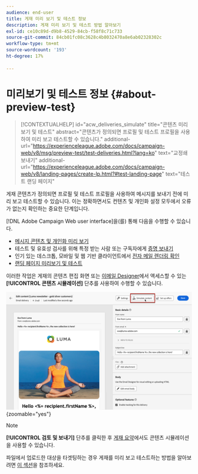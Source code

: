```yaml
---
audience: end-user
title: 게재 미리 보기 및 테스트 정보
description: 게재 미리 보기 및 테스트 방법 알아보기
exl-id: ce10c89d-d9b8-4529-84cb-f58f8c71c733
source-git-commit: 84cb01fc08c3628c4b8032470a8e6ab02328302c
workflow-type: tm+mt
source-wordcount: '193'
ht-degree: 17%

---
```


# 미리보기 및 테스트 정보 {#about-preview-test}

>[!CONTEXTUALHELP]
>id="acw_deliveries_simulate"
>title="콘텐츠 미리보기 및 테스트"
>abstract="콘텐츠가 정의되면 프로필 및 테스트 프로필을 사용하여 미리 보고 테스트할 수 있습니다."
>additional-url="https://experienceleague.adobe.com/docs/campaign-web/v8/msg/preview-test/test-deliveries.html?lang=ko" text="교정쇄 보내기"
>additional-url="https://experienceleague.adobe.com/docs/campaign-web/v8/landing-pages/create-lp.html?#test-landing-page" text="테스트 랜딩 페이지"

게재 콘텐츠가 정의되면 프로필 및 테스트 프로필을 사용하여 메시지를 보내기 전에 미리 보고 테스트할 수 있습니다. 이는 정확하면서도 컨텐츠 및 개인화 설정 모두에서 오류가 없는지 확인하는 중요한 단계입니다.

[!DNL Adobe Campaign Web user interface]을(를) 통해 다음을 수행할 수 있습니다.

* [메시지 콘텐츠 및 개인화 미리 보기](preview-content.md)
* 테스트 및 유효성 검사를 위해 특정 받는 사람 또는 구독자에게 [증명 보내기](test-deliveries.md)
* 인기 있는 데스크톱, 모바일 및 웹 기반 클라이언트에서 [전자 메일 렌더링 확인](email-rendering.md)
* [랜딩 페이지 미리보기 및 테스트](../landing-pages/create-lp.md#test-landing-page)

이러한 작업은 게재의 콘텐츠 편집 화면 또는 [이메일 Designer](../email/get-started-email-designer.md)에서 액세스할 수 있는 **[!UICONTROL 콘텐츠 시뮬레이션]** 단추를 사용하여 수행할 수 있습니다.

![](assets/simulate-button.png){zoomable="yes"}

>[!NOTE]
>
>**[!UICONTROL 검토 및 보내기]** 단추를 클릭한 후 [게재 요약](../monitor/prepare-send.md)에서도 콘텐츠 시뮬레이션을 사용할 수 있습니다.
>
>파일에서 업로드한 대상을 타겟팅하는 경우 게재를 미리 보고 테스트하는 방법을 알아보려면 [이 섹션](../audience/file-audience.md#preview--test-your-email-test)을 참조하세요.
